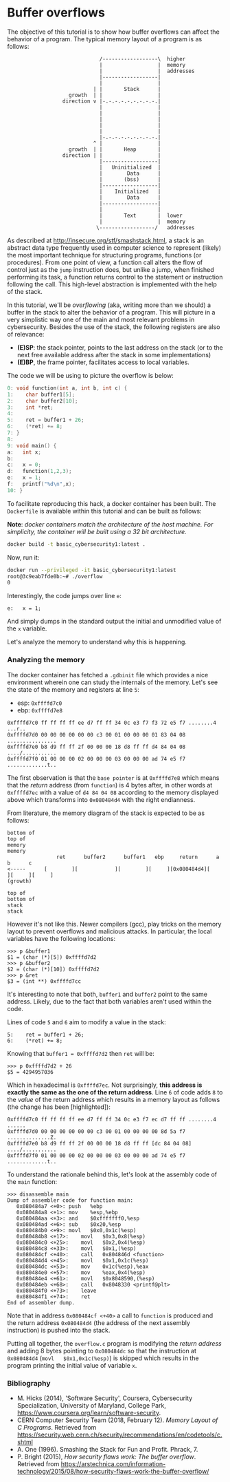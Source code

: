 # Buffer overflows

The objective of this tutorial is to show how buffer overflows can affect the behavior of a program. The typical memory layout of a program is as follows:
```
                              /------------------\  higher
                              |                  |  memory
                              |                  |  addresses
                              |------------------|
                              |                  |
                            | |       Stack      |
                    growth  | |                  |
                  direction v |-.-.-.-.-.-.-.-.-.|
                              |                  |
                              |                  |
                              |                  |
                              |                  |
                              |                  |
                              |-.-.-.-.-.-.-.-.-.|
                            ^ |                  |
                    growth  | |       Heap       |
                  direction | |                  |
                              |------------------|
                              |   Uninitialized  |
                              |        Data      |
                              |       (bss)      |
                              |------------------|
                              |    Initialized   |
                              |        Data      |
                              |------------------|
                              |                  |  
                              |       Text       |  lower
                              |                  |  memory
                             \------------------/   addresses
```

As described at http://insecure.org/stf/smashstack.html, a stack is an abstract data type frequently used in computer science to represent (likely) the most important technique for structuring programs, functions (or procedures). From one point of view, a function call alters the flow of control just as the `jump` instruction does, but unlike a jump, when finished performing its task, a function returns control to the  statement or instruction following the call. This high-level abstraction is implemented with the help of the stack.

In this tutorial, we'll be *overflowing* (aka, writing more than we should) a buffer in the stack to alter the behavior of a program. This will picture in a very simplistic way one of the main and most relevant problems in cybersecurity. Besides the use of the stack, the following registers are also of relevance:

- **(E)SP**: the stack pointer, points to the last address on the stack (or  to the next free available address after the stack in some implementations)
- **(E)BP**, the frame pointer, facilitates access to local variables.

The code we will be using to picture the overflow is below:
```C
0: void function(int a, int b, int c) {
1:    char buffer1[5];
2:    char buffer2[10];
3:    int *ret;
4:
5:    ret = buffer1 + 26;
6:    (*ret) += 8;
7: }
8:
9: void main() {
a:   int x;
b:
c:   x = 0;
d:   function(1,2,3);
e:   x = 1;
f:   printf("%d\n",x);
10: }
```

To facilitate reproducing this hack, a docker container has been built. The `Dockerfile` is available within this tutorial and can be built as follows:

**Note**: *docker containers match the architecture of the host machine. For simplicity, the container will be built using a 32 bit architecture.*

```bash
docker build -t basic_cybersecurity1:latest .
```

Now, run it:
```bash
docker run --privileged -it basic_cybersecurity1:latest
root@3c9eab7fde0b:~# ./overflow
0
```

Interestingly, the code jumps over line `e`:
```
e:   x = 1;
```
And simply dumps in the standard output the initial and unmodified value of the `x` variable.

Let's analyze the memory to understand why this is happening.

### Analyzing the memory
The docker container has fetched a `.gdbinit` file which provides a nice environment wherein one can study the internals of the memory. Let's see the state of the memory and registers at line `5`:
- esp: `0xffffd7c0`
- ebp: `0xffffd7e8`

```
0xffffd7c0 ff ff ff ff ee d7 ff ff 34 0c e3 f7 f3 72 e5 f7 ........4 ...r..
0xffffd7d0 00 00 00 00 00 00 c3 00 01 00 00 00 01 83 04 08 ................
0xffffd7e0 b8 d9 ff ff 2f 00 00 00 18 d8 ff ff d4 84 04 08 ..../...........
0xffffd7f0 01 00 00 00 02 00 00 00 03 00 00 00 ad 74 e5 f7 .............t..
```

The first observation is that the `base pointer` is at `0xffffd7e8` which means that the *return* address (from `function`) is 4 bytes after, in other words at `0xffffd7ec` with a value of `d4 84 04 08` according to the memory displayed above which transforms into `0x080484d4` with the right endianness.

From literature, the memory diagram of the stack is expected to be as follows:
```
bottom of                                                                             top of
memory                                                                                memory
                ret      buffer2      buffer1   ebp     return      a      b      c
<-----      [        ][            ][        ][     ][0x080484d4][     ][     ][     ]
(growth)

top of                                                                               bottom of
stack                                                                                   stack
```
However it's not like this. Newer compilers (gcc), play tricks on the memory layout to prevent overflows and malicious attacks. In particular, the local variables have the following locations:
```
>>> p &buffer1
$1 = (char (*)[5]) 0xffffd7d2
>>> p &buffer2
$2 = (char (*)[10]) 0xffffd7d2
>>> p &ret
$3 = (int **) 0xffffd7cc
```

It's interesting to note that both, `buffer1` and `buffer2` point to the same address. Likely, due to the fact that both variables aren't used within the code.

Lines of code `5` and `6` aim to modify a value in the stack:
```
5:    ret = buffer1 + 26;
6:    (*ret) += 8;
```
Knowing that `buffer1 = 0xffffd7d2` then `ret` will be:
```
>>> p 0xffffd7d2 + 26
$5 = 4294957036
```
Which in hexadecimal is `0xffffd7ec`. Not surprisingly, **this address is exactly the same as the one of the return address**. Line `6` of code adds `8` to the *value* of the return address which results in a memory layout as follows (the change has been [highlighted]):
```
0xffffd7c0 ff ff ff ff ee d7 ff ff 34 0c e3 f7 ec d7 ff ff ........4 ......
0xffffd7d0 00 00 00 00 00 00 c3 00 01 00 00 00 00 8d 5a f7 ..............Z.
0xffffd7e0 b8 d9 ff ff 2f 00 00 00 18 d8 ff ff [dc 84 04 08] ..../...........
0xffffd7f0 01 00 00 00 02 00 00 00 03 00 00 00 ad 74 e5 f7 .............t..
```

To understand the rationale behind this, let's look at the assembly code of the `main` function:
```
>>> disassemble main
Dump of assembler code for function main:
   0x080484a7 <+0>:	push   %ebp
   0x080484a8 <+1>:	mov    %esp,%ebp
   0x080484aa <+3>:	and    $0xfffffff0,%esp
   0x080484ad <+6>:	sub    $0x20,%esp
   0x080484b0 <+9>:	movl   $0x0,0x1c(%esp)
   0x080484b8 <+17>:	movl   $0x3,0x8(%esp)
   0x080484c0 <+25>:	movl   $0x2,0x4(%esp)
   0x080484c8 <+33>:	movl   $0x1,(%esp)
   0x080484cf <+40>:	call   0x804846d <function>
   0x080484d4 <+45>:	movl   $0x1,0x1c(%esp)
   0x080484dc <+53>:	mov    0x1c(%esp),%eax
   0x080484e0 <+57>:	mov    %eax,0x4(%esp)
   0x080484e4 <+61>:	movl   $0x8048590,(%esp)
   0x080484eb <+68>:	call   0x8048330 <printf@plt>
   0x080484f0 <+73>:	leave  
   0x080484f1 <+74>:	ret    
End of assembler dump.
```

Note that in address `0x080484cf <+40>` a call to `function` is produced and the return address `0x080484d4` (the address of the next assembly instruction) is pushed into the stack.

Putting all together, the `overflow.c` program is modifying the *return address* and adding 8 bytes pointing to `0x080484dc` so that the instruction at `0x080484d4` (`movl   $0x1,0x1c(%esp)`) is skipped which results in the program printing the initial value of variable `x`.

### Bibliography

- M. Hicks (2014), 'Software Security', Coursera, Cybersecurity Specialization, University of Maryland, College Park, <https://www.coursera.org/learn/software-security>.
- CERN Computer Security Team (2018, February 12). *Memory Layout of C Programs*. Retrieved from https://security.web.cern.ch/security/recommendations/en/codetools/c.shtml
- A. One (1996). Smashing the Stack for Fun and Profit. Phrack, 7.
- P. Bright (2015), *How security flaws work: The buffer overflow*. Retrieved from https://arstechnica.com/information-technology/2015/08/how-security-flaws-work-the-buffer-overflow/
